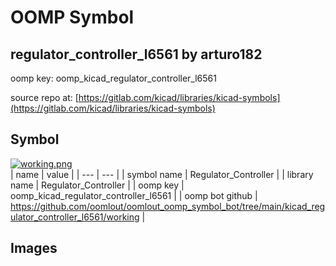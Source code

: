 # OOMP Symbol  
## regulator_controller_l6561  by arturo182  
  
oomp key: oomp_kicad_regulator_controller_l6561  
  
source repo at: [https://gitlab.com/kicad/libraries/kicad-symbols](https://gitlab.com/kicad/libraries/kicad-symbols)  
## Symbol  
  
[![working.png](working_600.png)](working.png)  
| name | value | 
| --- | --- | 
| symbol name | Regulator_Controller | 
| library name | Regulator_Controller | 
| oomp key | oomp_kicad_regulator_controller_l6561 | 
| oomp bot github | https://github.com/oomlout/oomlout_oomp_symbol_bot/tree/main/kicad_regulator_controller_l6561/working | 
## Images  
